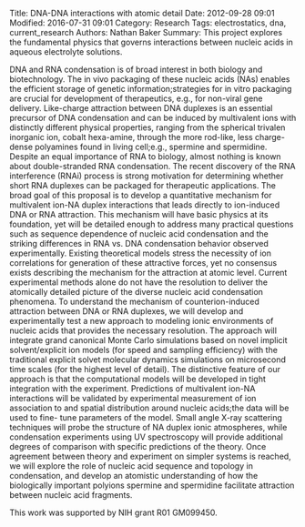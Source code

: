 Title: DNA-DNA interactions with atomic detail
Date: 2012-09-28 09:01
Modified: 2016-07-31 09:01
Category: Research
Tags: electrostatics, dna, current_research
Authors: Nathan Baker
Summary: This project explores the fundamental physics that governs interactions between nucleic acids in aqueous electrolyte solutions.

DNA and RNA condensation is of broad interest in both biology and biotechnology. The in vivo packaging of these nucleic acids (NAs) enables the efficient storage of genetic information;strategies for in vitro packaging are crucial for development of therapeutics, e.g., for non-viral gene delivery. Like-charge attraction between DNA duplexes is an essential precursor of DNA condensation and can be induced by multivalent ions with distinctly different physical properties, ranging from the spherical trivalen inorganic ion, cobalt hexa-amine, through the more rod-like, less charge-dense polyamines found in living cell;e.g., spermine and spermidine. Despite an equal importance of RNA to biology, almost nothing is known about double-stranded RNA condensation. The recent discovery of the RNA interference (RNAi) process is strong motivation for determining whether short RNA duplexes can be packaged for therapeutic applications. The broad goal of this proposal is to develop a quantitative mechanism for multivalent ion-NA duplex interactions that leads directly to ion-induced DNA or RNA attraction. This mechanism will have basic physics at its foundation, yet will be detailed enough to address many practical questions such as sequence dependence of nucleic acid condensation and the striking differences in RNA vs. DNA condensation behavior observed experimentally. Existing theoretical models stress the necessity of ion correlations for generation of these attractive forces, yet no consensus exists describing the mechanism for the attraction at atomic level. Current experimental methods alone do not have the resolution to deliver the atomically detailed picture of the diverse nucleic acid condensation phenomena. To understand the mechanism of counterion-induced attraction between DNA or RNA duplexes, we will develop and experimentally test a new approach to modeling ionic environments of nucleic acids that provides the necessary resolution. The approach will integrate grand canonical Monte Carlo simulations based on novel implicit solvent/explicit ion models (for speed and sampling efficiency) with the traditional explicit solvet molecular dynamics simulations on microsecond time scales (for the highest level of detail). The distinctive feature of our approach is that the computational models will be developed in tight integration with the experiment. Predictions of multivalent ion-NA interactions will be validated by experimental measurement of ion association to and spatial distribution around nucleic acids;the data will be used to fine- tune parameters of the model. Small angle X-ray scattering techniques will probe the structure of NA duplex ionic atmospheres, while condensation experiments using UV spectroscopy will provide additional degrees of comparison with specific predictions of the theory. Once agreement between theory and experiment on simpler systems is reached, we will explore the role of nucleic acid sequence and topology in condensation, and develop an atomistic understanding of how the biologically important polyions spermine and spermidine facilitate attraction between nucleic acid fragments.

This work was supported by NIH grant R01 GM099450.
